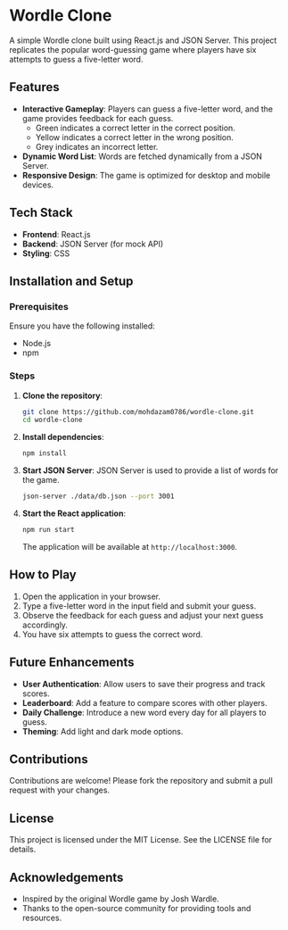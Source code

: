 # Wordle Clone

A simple Wordle clone built using React.js and JSON Server. This project replicates the popular word-guessing game where players have six attempts to guess a five-letter word.

## Features

- **Interactive Gameplay**: Players can guess a five-letter word, and the game provides feedback for each guess.
  - Green indicates a correct letter in the correct position.
  - Yellow indicates a correct letter in the wrong position.
  - Grey indicates an incorrect letter.
- **Dynamic Word List**: Words are fetched dynamically from a JSON Server.
- **Responsive Design**: The game is optimized for desktop and mobile devices.

## Tech Stack

- **Frontend**: React.js
- **Backend**: JSON Server (for mock API)
- **Styling**: CSS

## Installation and Setup

### Prerequisites

Ensure you have the following installed:
- Node.js
- npm 

### Steps

1. **Clone the repository**:
   ```bash
   git clone https://github.com/mohdazam0786/wordle-clone.git
   cd wordle-clone
   ```

2. **Install dependencies**:
   ```bash
   npm install
   ```

3. **Start JSON Server**:
   JSON Server is used to provide a list of words for the game.
   ```bash
   json-server ./data/db.json --port 3001

   ```

4. **Start the React application**:
   ```bash
   npm run start
   ```

   The application will be available at `http://localhost:3000`.

## How to Play

1. Open the application in your browser.
2. Type a five-letter word in the input field and submit your guess.
3. Observe the feedback for each guess and adjust your next guess accordingly.
4. You have six attempts to guess the correct word.

## Future Enhancements

- **User Authentication**: Allow users to save their progress and track scores.
- **Leaderboard**: Add a feature to compare scores with other players.
- **Daily Challenge**: Introduce a new word every day for all players to guess.
- **Theming**: Add light and dark mode options.

## Contributions

Contributions are welcome! Please fork the repository and submit a pull request with your changes.

## License

This project is licensed under the MIT License. See the LICENSE file for details.

## Acknowledgements

- Inspired by the original Wordle game by Josh Wardle.
- Thanks to the open-source community for providing tools and resources.
